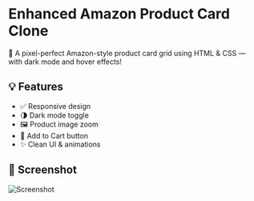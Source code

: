 # Enhanced Amazon Product Card Clone

🛒 A pixel-perfect Amazon-style product card grid using HTML & CSS — with dark mode and hover effects!

## 💡 Features
- ✅ Responsive design
- 🌗 Dark mode toggle
- 🖼️ Product image zoom
- 🛒 Add to Cart button
- ✨ Clean UI & animations

## 📸 Screenshot
![Screenshot](<img width="1440" alt="Screenshot 2025-06-22 at 1 32 52 PM" src="https://github.com/user-attachments/assets/b24afb97-6a2d-4e12-a52f-d6c54d32c975" />
)


